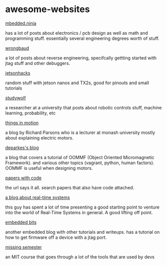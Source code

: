 # awesome-websites

[mbedded.ninja](https://blog.mbedded.ninja/)

has a lot of posts about electronics / pcb design as well as math and programming stuff. essentially several engineering degrees worth of stuff.

[wrongbaud](https://wrongbaud.github.io/)

a lot of posts about reverse engineering, specifcally gettting started with jtag stuff and other debuggers.

[jetsonhacks](https://www.jetsonhacks.com/)

random stuff with jetson nanos and TX2s, good for pinouts and small tutorials

[studywolf](https://studywolf.wordpress.com/)

a researcher at a university that posts about robotic controls stuff, machine learning, probability, etc

[things in motion](https://things-in-motion.blogspot.com/)

a blog by Richard Parsons who is a lecturer at monash university mostly about explaining electric motors.

[deparkes's blog](https://deparkes.co.uk/)

a blog that covers a tutorial of OOMMF (Object Oriented Micromagnetic Framework). and various other topics (vagrant, python, human factors). OOMMF is useful when designing motors.

[papers with code](https://cs.paperswithcode.com/)

the url says it all. search papers that also have code attached.

[a blog about real-time systems](https://blog.xiaotiandai.com/)

this guy has spent a lot of time presenting a good starting point to venture into the world of Real-Time Systems in general. A good lifting off point.

[embedded bits](https://embeddedbits.org/)

another embedded blog with other tutorials and writeups. has a tutorial on how to get firmware off a device with a jtag port.

[missing semester](https://missing.csail.mit.edu/)

an MIT course that goes through a lot of the tools that are used by devs

